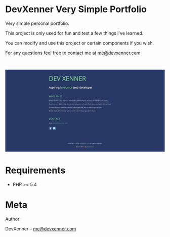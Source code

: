 DevXenner Very Simple Portfolio
=======================

Very simple personal portfolio.

This project is only used for fun and test a few things I've learned.

You can modify and use this project or certain components if you wish.

For any questions feel free to contact me at me@devxenner.com

<br />

![](screenshot.png)

Requirements
============

* PHP >= 5.4


Meta
============

Author:

DevXenner – me@devxenner.com
